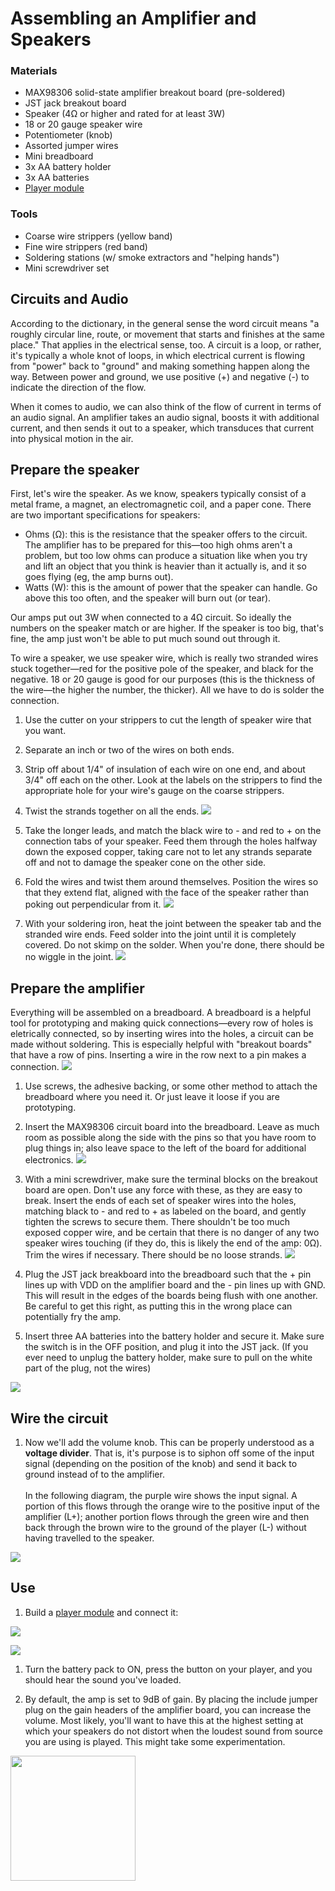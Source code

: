 # Assembling an Amplifier and Speakers

### Materials
- MAX98306 solid-state amplifier breakout board (pre-soldered)
- JST jack breakout board
- Speaker (4Ω or higher and rated for at least 3W)
- 18 or 20 gauge speaker wire
- Potentiometer (knob)
- Assorted jumper wires
- Mini breadboard
- 3x AA battery holder
- 3x AA batteries
- [Player module](player.md)

### Tools
- Coarse wire strippers (yellow band)
- Fine wire strippers (red band)
- Soldering stations (w/ smoke extractors and "helping hands")
- Mini screwdriver set


## Circuits and Audio

According to the dictionary, in the general sense the word circuit means "a roughly circular line, route, or movement that starts and finishes at the same place." That applies in the electrical sense, too. A circuit is a loop, or rather, it's typically a whole knot of loops, in which electrical current is flowing from "power" back to "ground" and making something happen along the way. Between power and ground, we use positive (+) and negative (-) to indicate the direction of the flow. 

When it comes to audio, we can also think of the flow of current in terms of an audio signal. An amplifier takes an audio signal, boosts it with additional current, and then sends it out to a speaker, which transduces that current into physical motion in the air.


## Prepare the speaker

First, let's wire the speaker. As we know, speakers typically consist of a metal frame, a magnet, an electromagnetic coil, and a paper cone. There are two important specifications for speakers:
- Ohms (Ω): this is the resistance that the speaker offers to the circuit. The amplifier has to be prepared for this—too high ohms aren't a problem, but too low ohms can produce a situation like when you try and lift an object that you think is heavier than it actually is, and it so goes flying (eg, the amp burns out).
- Watts (W): this is the amount of power that the speaker can handle. Go above this too often, and the speaker will burn out (or tear). 

Our amps put out 3W when connected to a 4Ω circuit. So ideally the numbers on the speaker match or are higher. If the speaker is too big, that's fine, the amp just won't be able to put much sound out through it.

To wire a speaker, we use speaker wire, which is really two stranded wires stuck together—red for the positive pole of the speaker, and black for the negative. 18 or 20 gauge is good for our purposes (this is the thickness of the wire—the higher the number, the thicker). All we have to do is solder the connection.

1. Use the cutter on your strippers to cut the length of speaker wire that you want.
1. Separate an inch or two of the wires on both ends.
1. Strip off about 1/4" of insulation of each wire on one end, and about 3/4" off each on the other. Look at the labels on the strippers to find the appropriate hole for your wire's gauge on the coarse strippers.
1. Twist the strands together on all the ends.
![](media/amp_1.jpg)

1. Take the longer leads, and match the black wire to - and red to + on the connection tabs of your speaker. Feed them through the holes halfway down the exposed copper, taking care not to let any strands separate off and not to damage the speaker cone on the other side. 
1. Fold the wires and twist them around themselves. Position the wires so that they extend flat, aligned with the face of the speaker rather than poking out perpendicular from it.
![](media/amp_2.jpg)

1. With your soldering iron, heat the joint between the speaker tab and the stranded wire ends. Feed solder into the joint until it is completely covered. Do not skimp on the solder. When you're done, there should be no wiggle in the joint.
![](media/amp_3.jpg)


## Prepare the amplifier

Everything will be assembled on a breadboard. A breadboard is a helpful tool for prototyping and making quick connections—every row of holes is eletrically connected, so by inserting wires into the holes, a circuit can be made without soldering. This is especially helpful with "breakout boards" that have a row of pins. Inserting a wire in the row next to a pin makes a connection.
![](media/amp_4.jpg)

1. Use screws, the adhesive backing, or some other method to attach the breadboard where you need it. Or just leave it loose if you are prototyping.

1. Insert the MAX98306 circuit board into the breadboard. Leave as much room as possible along the side with the pins so that you have room to plug things in; also leave space to the left of the board for additional electronics.
![](media/amp_5.jpg)

1. With a mini screwdriver, make sure the terminal blocks on the breakout board are open. Don't use any force with these, as they are easy to break. Insert the ends of each set of speaker wires into the holes, matching black to - and red to + as labeled on the board, and gently tighten the screws to secure them. There shouldn't be too much exposed copper wire, and be certain that there is no danger of any two speaker wires touching (if they do, this is likely the end of the amp: 0Ω). Trim the wires if necessary. There should be no loose strands.
![](media/amp_6.jpg)

1. Plug the JST jack breakboard into the breadboard such that the + pin lines up with VDD on the amplifier board and the - pin lines up with GND. This will result in the edges of the boards being flush with one another. Be careful to get this right, as putting this in the wrong place can potentially fry the amp.

1. Insert three AA batteries into the battery holder and secure it. Make sure the switch is in the OFF position, and plug it into the JST jack. (If you ever need to unplug the battery holder, make sure to pull on the white part of the plug, not the wires)

![](media/amp_7.jpg)



## Wire the circuit

1. Now we'll add the volume knob. This can be properly understood as a **voltage divider**. That is, it's purpose is to siphon off some of the input signal (depending on the position of the knob) and send it back to ground instead of to the amplifier. <br /><br />In the following diagram, the purple wire shows the input signal. A portion of this flows through the orange wire to the positive input of the amplifier (L+); another portion flows through the green wire and then back through the brown wire to the ground of the player (L-) without having travelled to the speaker.

![](media/amp_8_bb_no_bridge.jpg)


## Use

1. Build a [player module](player.md) and connect it:

![](media/amp_9_bb.jpg)

![](media/amp_10.jpg)


1. Turn the battery pack to ON, press the button on your player, and you should hear the sound you've loaded.

1. By default, the amp is set to 9dB of gain. By placing the include jumper plug on the gain headers of the amplifier board, you can increase the volume. Most likely, you'll want to have this at the highest setting at which your speakers do not distort when the loudest sound from source you are using is played. This might take some experimentation.
<img src="media/amp_11.jpg" width=200 />


<!--
###	
https://www.hairballaudio.com/blog/resources/diy-resources/balanced-and-differential
-->